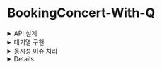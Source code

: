 # BookingConcert-With-Q

<details>

<summary>API 설계</summary>  
 <br>


   
- ERD : https://github.com/ggplay149/ConcertBookingServer/blob/main/src/main/resources/doc/ERD.md
  
- Sequence diagram : https://github.com/ggplay149/ConcertBookingServer/blob/main/src/main/resources/doc/SequenceDiagram.md

- Swagger Docs :
 <br>
 
  ![스크린샷 2024-04-18 175910](https://github.com/ggplay149/3rdWeek_Concert_Reservation_Server/assets/142002833/e136979c-20c4-45cf-aa6f-2c14ff242ee1)

 <br>
 
</details>



<details>
<summary>대기열 구현</summary>  
   
 <br>

 

> 프로세스

1. 대기열을 크게 Active 와 Wait DB로 분기
2. 최초의 대기열 입장 요청시, 유저 Wait DB에 추가
3. 짧은 간격의 스케쥴러가 서비스 이용 최대 정원에 맞춰 순차적으로 Wait 유저를 Active DB로 이동
4. Active 전환시, 본 서비스 이용이 가능
5. 1분간격의 스케쥴러가 모든 Active 유저 유효시간 체크후, 만료시 삭제

   <br>

> 설계

- Active 유저 최대 정원 제한
  
1) 트래픽을 고정적으로 제한하여 높은 안정성
2) 트래픽 처리속도가 느려질수 있지만, 콘서트 예매 특성상 유저별 이용시간이 길지 않음.

   <br>

- Active 상태 유효시간 설정
  
1) 콘서트 예매 특성상, 유저별 이용시간이 길지 않지만, 평균적인 이용시간을 특정하기 어려움
2) 기존 Active 유저가 서비스에 무기한 체류시, 서비스가 멈출 수 있음.

   <br>

- Active 유저 최대정원은 콘서트의 좌석수와 트래픽예상치 비례하여 설정
  
1) 콘서트 규모에 비하여 지나치게 적은 정원제한은 처리속도가 너무 낮아짐.
2) 콘서트 규모에 비하여 지나치게 많은 정원제한은 서버 부하가 높아짐.

<br>

> 구현방식

- Redis 사용
  
1) 짧은 간격의 대기열 조회로 인한 DB부하 최소화
2) 분산환경에서의 요청시 싱글스레드 유지하여 데이터 동기화

   <br>

- Redis Sorted Set 자료구조 사용
  
1) Set 자료구조의 특성을 사용하여 유저 중복 등록방지 
2) Wait DB에서 순차적인 Active 전환을 위해 Sorted Set의 score값 사용
3) Wait DB에 이미 존재하는 유저가 재요청시, 중복 등록은 방지되고 score 값만 자동갱신
4) Active DB로 전환시 score에 전환시점 시간을 저장하여 active 만료시간 검증시 사용

 
 <br>
 
</details>


 <details>
<summary>동시성 이슈 처리</summary>  
 <br> 
   
> 대기열 시스템

- 트래픽을 받는 redis의 key를 단일로 두지않고 active 와 wait으로 분리
- 모든 대기열 추가 요청 트래픽은 일단 wait으로 추가
- 이후 wait의 쌓인 대기인원을 순차성을 보장(sortedSet score)하여, 조건에 맞춰 active로 전환


> 같은좌석에 대한 임시예약요청

- 임시예약 내역은 DB의 부하를 줄이기 위해 온전히 Redis에서 관리
- 최초의 임시예약 요청 유저가 분산락을 통해 해당 좌석선점
- 결제후 해당 좌석에 대한 분산락 해제
  
<br>


<br>


<h2>UseCase별 분석</h2>

>같은 좌석에대한 동시예약 요청 제어

- 현재 : 예약번호(콘서트날짜 + 콘서트 아이디 + 좌석번호)를 유니크 키 중복방지로 제어
- 개선 : Redis simple lock 으로 제어
- 이유 :
1) DB 부하 최소화
2) 최초의 시도에서 좌석예약에 실패했다면, 임시배정된 좌석에 관하여 다시 lock 획득 시도할 필요가 없음
3) 따라서 구현이 간편한 Redis Lettuce 사용

   
<br>

>임시 배정 유효시간동안 예약 동시 요청 불가능

- 현재 : 짧은 텀의 스케쥴러로, 최초의 생성시간으로부터 5분이 지났는데 최종 결제되지 않은 내역이 있다면 삭제 
- 개선 : Redis ttl로 유효시간 관리
- 이유 :
1) 짧은텀의 스케쥴러 사용과 물리적 delete으로 인한 db 부하 최소화 
2) 실시간성 개선

   
<br>

> 유저포인트 충전/사용 동시 요청 순차 처리

- 현재 : DB 락으로 제어
- 개선 : redis 락으로 순차처리
- 이유 :
1) 최초 요청에 락획득 실패하더라도 순차적으로 다시 락을 획득해야함
2) Redis 부하를 줄이기 위해 Redisson pub/sub 형식 사용
3) DB 부하 최소화

 <br>
 
</details>




<details>

